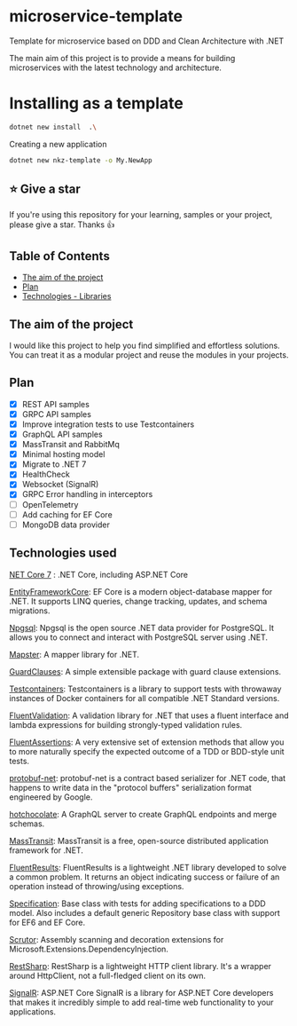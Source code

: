 # microservice-template
Template for microservice based on DDD and Clean Architecture with .NET

The main aim of this project is to provide a means for building microservices with the latest technology and architecture.

# Installing as a template

```bash
dotnet new install  .\ 
```

Creating a new application

```bash
dotnet new nkz-template -o My.NewApp
```

## ⭐ Give a star

If you're using this repository for your learning, samples or your project, please give a star. Thanks :+1:

## Table of Contents

- [The aim of the project](#the-aim-of-this-project)
- [Plan](#plan)
- [Technologies - Libraries](#technologies-used)

## The aim of the project

I would like this project to help you find simplified and effortless solutions. You can treat it as a modular project and reuse the modules in your projects.

## Plan

- [x] REST API samples
- [x] GRPC API samples
- [x] Improve integration tests to use Testcontainers
- [x] GraphQL API samples
- [x] MassTransit and RabbitMq
- [x] Minimal hosting model
- [x] Migrate to .NET 7
- [x] HealthCheck
- [x] Websocket (SignalR)
- [x] GRPC Error handling in interceptors
- [ ] OpenTelemetry
- [ ] Add caching for EF Core
- [ ] MongoDB data provider

## Technologies used

[NET Core 7](https://dotnet.microsoft.com/en-us/download/dotnet/7.0) : .NET Core, including ASP.NET Core

[EntityFrameworkCore](https://github.com/dotnet/efcore): EF Core is a modern object-database mapper for .NET. It supports LINQ queries, change tracking, updates, and schema migrations.

[Npgsql](https://github.com/npgsql/npgsql): Npgsql is the open source .NET data provider for PostgreSQL. It allows you to connect and interact with PostgreSQL server using .NET.

[Mapster](https://github.com/MapsterMapper/Mapster): A mapper library for .NET.

[GuardClauses](https://github.com/ardalis/GuardClauses): A simple extensible package with guard clause extensions.

[Testcontainers](https://github.com/testcontainers/testcontainers-dotnet): Testcontainers is a library to support tests with throwaway instances of Docker containers for all compatible .NET Standard versions.

[FluentValidation](https://github.com/FluentValidation/FluentValidation): A validation library for .NET that uses a fluent interface and lambda expressions for building strongly-typed validation rules.

[FluentAssertions](https://github.com/fluentassertions/fluentassertions): A very extensive set of extension methods that allow you to more naturally specify the expected outcome of a TDD or BDD-style unit tests.

[protobuf-net](https://github.com/protobuf-net/protobuf-net): protobuf-net is a contract based serializer for .NET code, that happens to write data in the "protocol buffers" serialization format engineered by Google.

[hotchocolate](https://github.com/ChilliCream/hotchocolate): A GraphQL server to create GraphQL endpoints and merge schemas.

[MassTransit](https://github.com/MassTransit/MassTransit): MassTransit is a free, open-source distributed application framework for .NET.

[FluentResults](https://github.com/altmann/FluentResults): FluentResults is a lightweight .NET library developed to solve a common problem. It returns an object indicating success or failure of an operation instead of throwing/using exceptions.

[Specification](https://github.com/ardalis/Specification): Base class with tests for adding specifications to a DDD model. Also includes a default generic Repository base class with support for EF6 and EF Core.

[Scrutor](https://github.com/khellang/Scrutor): Assembly scanning and decoration extensions for Microsoft.Extensions.DependencyInjection.

[RestSharp](https://github.com/restsharp/RestSharp): RestSharp is a lightweight HTTP client library. It's a wrapper around HttpClient, not a full-fledged client on its own.

[SignalR](https://github.com/dotnet/aspnetcore/tree/main/src/SignalR): ASP.NET Core SignalR is a library for ASP.NET Core developers that makes it incredibly simple to add real-time web functionality to your applications.

